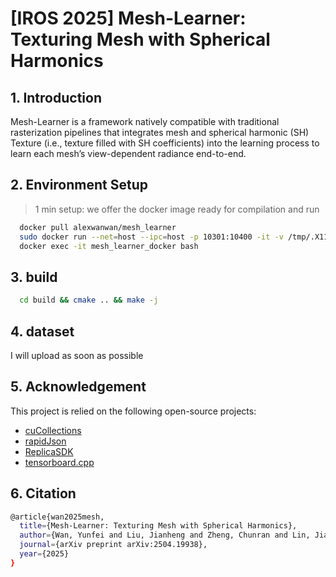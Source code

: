 # **[IROS 2025] Mesh-Learner: Texturing Mesh with Spherical Harmonics**

## 1. Introduction
Mesh-Learner is a framework natively compatible with traditional rasterization pipelines that integrates mesh and spherical harmonic (SH) Texture (i.e., texture filled with SH coefficients) into the learning process to learn each mesh’s view-dependent radiance end-to-end.

## 2. Environment Setup
> 1 min setup: we offer the docker image ready for compilation and run
```bash
  docker pull alexwanwan/mesh_learner
  sudo docker run --net=host --ipc=host -p 10301:10400 -it -v /tmp/.X11-unix:/tmp/.X11-unix -e DISPLAY=:0 -e GDK_SCALE -e GDK_DPI_SCALE --name mesh_learner_docker --runtime=nvidia -v [your_path] --gpus all mesh_learner:1.0 /bin/bash
  docker exec -it mesh_learner_docker bash
```
## 3. build
```bash
  cd build && cmake .. && make -j
```
## 4. dataset

I will upload as soon as possible

## 5. Acknowledgement
This project is relied on the following open-source projects:
- [cuCollections](https://github.com/NVIDIA/cuCollections)
- [rapidJson](https://github.com/Tencent/rapidjson)
- [ReplicaSDK](https://github.com/facebookresearch/Replica-Dataset)
- [tensorboard.cpp](https://github.com/Mininglamp-Technology/tensorboard.cpp)

## 6. Citation
```bash
@article{wan2025mesh,
  title={Mesh-Learner: Texturing Mesh with Spherical Harmonics},
  author={Wan, Yunfei and Liu, Jianheng and Zheng, Chunran and Lin, Jiarong and Zhang, Fu},
  journal={arXiv preprint arXiv:2504.19938},
  year={2025}
}
```
